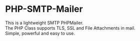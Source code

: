 # PHP-SMTP-Mailer
This is a lightweight SMTP PHPMailer.<br>
The PHP Class supports TLS, SSL and File Attachments in mail.<br>
Simple, powerful and easy to use.
